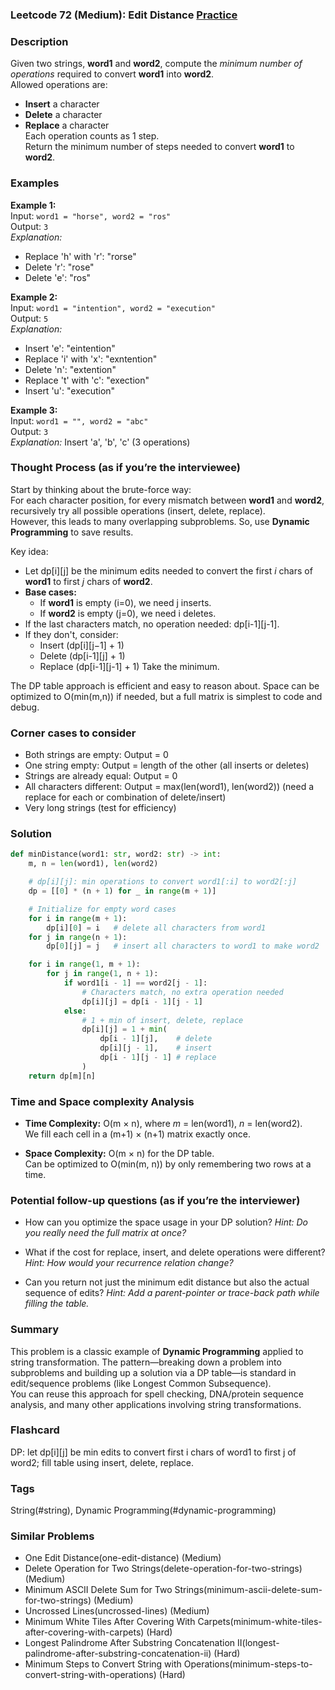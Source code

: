 ### Leetcode 72 (Medium): Edit Distance [Practice](https://leetcode.com/problems/edit-distance)

### Description  
Given two strings, **word1** and **word2**, compute the *minimum number of operations* required to convert **word1** into **word2**.  
Allowed operations are:
- **Insert** a character
- **Delete** a character
- **Replace** a character  
Each operation counts as 1 step.  
Return the minimum number of steps needed to convert **word1** to **word2**.

### Examples  

**Example 1:**  
Input: `word1 = "horse", word2 = "ros"`  
Output: `3`  
*Explanation:*
- Replace 'h' with 'r': "rorse"
- Delete 'r': "rose"
- Delete 'e': "ros"

**Example 2:**  
Input: `word1 = "intention", word2 = "execution"`  
Output: `5`  
*Explanation:*
- Insert 'e': "eintention"
- Replace 'i' with 'x': "exntention"
- Delete 'n': "extention"
- Replace 't' with 'c': "exection"
- Insert 'u': "execution"

**Example 3:**  
Input: `word1 = "", word2 = "abc"`  
Output: `3`  
*Explanation:* Insert 'a', 'b', 'c' (3 operations)

### Thought Process (as if you’re the interviewee)

Start by thinking about the brute-force way:  
For each character position, for every mismatch between **word1** and **word2**, recursively try all possible operations (insert, delete, replace).  
However, this leads to many overlapping subproblems. So, use **Dynamic Programming** to save results.

Key idea:  
- Let dp\[i\]\[j\] be the minimum edits needed to convert the first *i* chars of **word1** to first *j* chars of **word2**.
- **Base cases:**
  - If **word1** is empty (i=0), we need j inserts.
  - If **word2** is empty (j=0), we need i deletes.
- If the last characters match, no operation needed: dp\[i-1\]\[j-1\].
- If they don't, consider:
  - Insert (dp\[i\]\[j−1\] + 1)
  - Delete (dp\[i-1\]\[j\] + 1)
  - Replace (dp\[i-1\]\[j-1\] + 1)
  Take the minimum.

The DP table approach is efficient and easy to reason about. Space can be optimized to O(min(m,n)) if needed, but a full matrix is simplest to code and debug.

### Corner cases to consider  
- Both strings are empty: Output = 0  
- One string empty: Output = length of the other (all inserts or deletes)  
- Strings are already equal: Output = 0  
- All characters different: Output = max(len(word1), len(word2)) (need a replace for each or combination of delete/insert)  
- Very long strings (test for efficiency)

### Solution

```python
def minDistance(word1: str, word2: str) -> int:
    m, n = len(word1), len(word2)

    # dp[i][j]: min operations to convert word1[:i] to word2[:j]
    dp = [[0] * (n + 1) for _ in range(m + 1)]

    # Initialize for empty word cases
    for i in range(m + 1):
        dp[i][0] = i   # delete all characters from word1
    for j in range(n + 1):
        dp[0][j] = j   # insert all characters to word1 to make word2

    for i in range(1, m + 1):
        for j in range(1, n + 1):
            if word1[i - 1] == word2[j - 1]:
                # Characters match, no extra operation needed
                dp[i][j] = dp[i - 1][j - 1]
            else:
                # 1 + min of insert, delete, replace
                dp[i][j] = 1 + min(
                    dp[i - 1][j],    # delete
                    dp[i][j - 1],    # insert
                    dp[i - 1][j - 1] # replace
                )
    return dp[m][n]
```

### Time and Space complexity Analysis  

- **Time Complexity:** O(m × n), where *m* = len(word1), *n* = len(word2).  
  We fill each cell in a (m+1) × (n+1) matrix exactly once.

- **Space Complexity:** O(m × n) for the DP table.  
  Can be optimized to O(min(m, n)) by only remembering two rows at a time.

### Potential follow-up questions (as if you’re the interviewer)  

- How can you optimize the space usage in your DP solution?
  *Hint: Do you really need the full matrix at once?*

- What if the cost for replace, insert, and delete operations were different?
  *Hint: How would your recurrence relation change?*

- Can you return not just the minimum edit distance but also the actual sequence of edits?
  *Hint: Add a parent-pointer or trace-back path while filling the table.*

### Summary
This problem is a classic example of **Dynamic Programming** applied to string transformation. The pattern—breaking down a problem into subproblems and building up a solution via a DP table—is standard in edit/sequence problems (like Longest Common Subsequence).  
You can reuse this approach for spell checking, DNA/protein sequence analysis, and many other applications involving string transformations.


### Flashcard
DP: let dp[i][j] be min edits to convert first i chars of word1 to first j of word2; fill table using insert, delete, replace.

### Tags
String(#string), Dynamic Programming(#dynamic-programming)

### Similar Problems
- One Edit Distance(one-edit-distance) (Medium)
- Delete Operation for Two Strings(delete-operation-for-two-strings) (Medium)
- Minimum ASCII Delete Sum for Two Strings(minimum-ascii-delete-sum-for-two-strings) (Medium)
- Uncrossed Lines(uncrossed-lines) (Medium)
- Minimum White Tiles After Covering With Carpets(minimum-white-tiles-after-covering-with-carpets) (Hard)
- Longest Palindrome After Substring Concatenation II(longest-palindrome-after-substring-concatenation-ii) (Hard)
- Minimum Steps to Convert String with Operations(minimum-steps-to-convert-string-with-operations) (Hard)